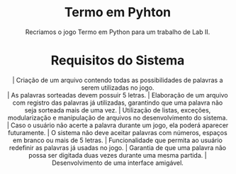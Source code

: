 <h1 align="center">Termo em Pyhton</h1>

<p align="center">Recriamos o jogo Termo em Python para um trabalho de Lab II.</p>

<h1 align="center">Requisitos do Sistema</h1>

<p align="center">
| Criação de um arquivo contendo todas as possibilidades de palavras a serem utilizadas no jogo.<br>
| As palavras sorteadas devem possuir 5 letras.
| Elaboração de um arquivo com registro das palavras já utilizadas, garantindo que uma palavra não seja sorteada mais de uma vez.
| Utilização de listas, exceções, modularização e manipulação de arquivos no desenvolvimento do sistema.
| Caso o usuário não acerte a palavra durante um jogo, ela poderá aparecer futuramente.
| O sistema não deve aceitar palavras com números, espaços em branco ou mais de 5 letras.
| Funcionalidade que permita ao usuário redefinir as palavras já usadas no jogo.
| Garantia de que uma palavra não possa ser digitada duas vezes durante uma mesma partida.
| Desenvolvimento de uma interface amigável.</p>
